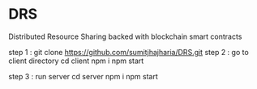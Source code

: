 # DRS

Distributed Resource Sharing backed with blockchain smart contracts

step 1 : git clone https://github.com/sumitjhajharia/DRS.git
step 2 : go to client directory 
  cd client 
  npm i 
  npm start

step 3 : run server 
  cd server 
  npm i 
  npm start
